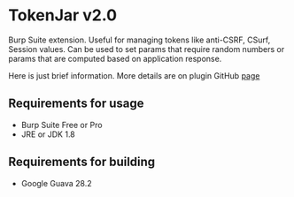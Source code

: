 # TokenJar v2.0
Burp Suite extension. Useful for managing tokens like anti-CSRF, CSurf, Session values. Can be used to set params that require random numbers or params that are computed based on application response.


Here is just brief information. More details are on plugin GitHub [page](http://dannegrea.github.io/TokenJar/)

## Requirements for usage
* Burp Suite Free or Pro
* JRE or JDK 1.8

## Requirements for building
* Google Guava 28.2
